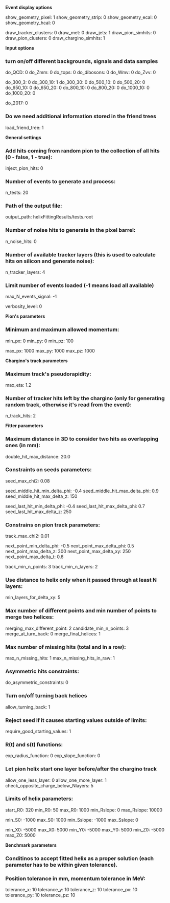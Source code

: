 **Event display options**

show_geometry_pixel:  1
show_geometry_strip:  0
show_geometry_ecal:  0
show_geometry_hcal:  0

draw_tracker_clusters:      0
draw_met:                         0
draw_jets:                          1
draw_pion_simhits:           0
draw_pion_clusters:          0
draw_chargino_simhits:    1

**Input options**

### turn on/off different backgrounds, signals and data samples
do_QCD:         0
do_Zmm:         0
do_tops:          0
do_dibosons:  0
do_Wmv:         0
do_Zvv:           0

do_300_3:       0
do_300_10:     1
do_300_30:     0
do_500_10:     0
do_500_20:     0
do_650_10:     0
do_650_20:     0
do_800_10:     0
do_800_20:     0
do_1000_10:   0
do_1000_20:   0

do_2017:         0

### Do we need additional information stored in the friend trees
load_friend_tree: 1

**General settings**
### Add hits coming from random pion to the collection of all hits (0 - false, 1 - true):
inject_pion_hits: 0

### Number of events to generate and process:
n_tests:  20

### Path of the output file:
output_path: helixFittingResults/tests.root

### Number of noise hits to generate in the pixel barrel:
n_noise_hits: 0

### Number of available tracker layers (this is used to calculate hits on silicon and generate noise):
n_tracker_layers: 4

### Limit number of events loaded (-1 means load all available)
max_N_events_signal:  -1

verbosity_level: 0

**Pion's parameters**

### Minimum and maximum allowed momentum:
min_px: 0
min_py: 0
min_pz: 100

max_px: 1000
max_py: 1000
max_pz: 1000

**Chargino's track parameters**

### Maximum track's pseudorapidity:
max_eta:  1.2

### Number of tracker hits left by the chargino (only for generating random track, otherwise it's read from the event):
n_track_hits: 2

**Fitter parameters**

### Maximum distance in 3D to consider two hits as overlapping ones (in mm):
double_hit_max_distance:            20.0

### Constraints on seeds parameters:
seed_max_chi2:                           0.08

seed_middle_hit_min_delta_phi:   -0.4
seed_middle_hit_max_delta_phi:  0.9
seed_middle_hit_max_delta_z:     150

seed_last_hit_min_delta_phi:       -0.4
seed_last_hit_max_delta_phi:       0.7
seed_last_hit_max_delta_z:          250

### Constrains on pion track parameters:
track_max_chi2:                             0.01

next_point_min_delta_phi:             -0.5
next_point_max_delta_phi:            0.5
next_point_max_delta_z:                300
next_point_max_delta_xy:              250
next_point_max_delta_t:                0.6

track_min_n_points:                       3
track_min_n_layers:                       2

### Use distance to helix only when it passed through at least N layers:
min_layers_for_delta_xy:                5

### Max number of different points and min number of points to merge two helices:
merging_max_different_point:         2
candidate_min_n_points:                3
merge_at_turn_back:                      0
merge_final_helices:                        1

### Max number of missing hits (total and in a row):
max_n_missing_hits:                       1
max_n_missing_hits_in_raw:           1

### Asymmetric hits constraints:
do_asymmetric_constraints:           0

### Turn on/off turning back helices
allow_turning_back:                         1

### Reject seed if it causes starting values outside of limits:
require_good_starting_values:        1

### R(t) and s(t) functions:
exp_radius_function:        0
exp_slope_function:         0

### Let pion helix start one layer before/after the chargino track
allow_one_less_layer: 0
allow_one_more_layer: 1
check_opposite_charge_below_Nlayers: 5

### Limits of helix parameters:
start_R0: 320
min_R0: 50
max_R0: 1000
min_Rslope:  0
max_Rslope: 10000

min_S0: -1000
max_S0: 1000
min_Sslope: -1000
max_Sslope: 0

min_X0: -5000
max_X0: 5000
min_Y0: -5000
max_Y0: 5000
min_Z0: -5000
max_Z0: 5000

**Benchmark parameters**

### Conditinos to accept fitted helix as a proper solution (each parameter has to be within given tolerance).
### Position tolerance in mm, momentum tolerance in MeV:
tolerance_x:  10
tolerance_y:  10
tolerance_z:  10
tolerance_px:  10
tolerance_py:  10
tolerance_pz:  10

